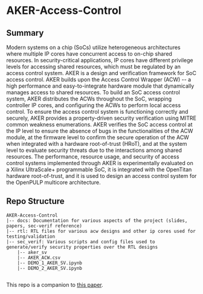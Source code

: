 # AKER-Access-Control

## Summary
Modern systems on a chip (SoCs) utilize heterogeneous architectures where multiple IP cores have concurrent access to on-chip shared resources. In security-critical applications, IP cores have different privilege levels for accessing shared resources, which must be regulated by an access control system. AKER is a design and verification framework for SoC access control. AKER builds upon the Access Control Wrapper (ACW) -- a high performance and easy-to-integrate hardware module that dynamically manages access to shared resources. To build an SoC access control system, AKER distributes the ACWs throughout the SoC, wrapping controller IP cores, and configuring the ACWs to perform local access control. To ensure the access control system is functioning correctly and securely, AKER provides a property-driven security verification using MITRE common weakness enumerations. AKER verifies the SoC access control at the IP level to ensure the absence of bugs in the functionalities of the ACW module, at the firmware level to confirm the secure operation of the ACW when integrated with a hardware root-of-trust (HRoT), and at the system level to evaluate security threats due to the interactions among shared resources. The performance, resource usage, and security of access control systems implemented through AKER is experimentally evaluated on a Xilinx UltraScale+ programmable SoC, it is integrated with the OpenTitan hardware root-of-trust, and it is used to design an access control system for the OpenPULP multicore architecture.

## Repo Structure
```
AKER-Access-Control
|-- docs: Documentation for various aspects of the project (slides, papers, sec-verif reference) 
|-- rtl: RTL files for various acw designs and other ip cores used for testing/validation  
|-- sec_verif: Various scripts and config files used to generate/verify security properties over the RTL designs
    |-- aker_sv
    |-- AKER_ACW.csv
    |-- DEMO_1_AKER_SV.ipynb
    |-- DEMO_2_AKER_SV.ipynb
        
```
This repo is a companion to [this paper](https://arxiv.org/pdf/2106.13263.pdf). 
